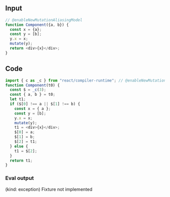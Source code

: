 
## Input

```javascript
// @enableNewMutationAliasingModel
function Component({a, b}) {
  const x = {a};
  const y = [b];
  y.x = x;
  mutate(y);
  return <div>{x}</div>;
}

```

## Code

```javascript
import { c as _c } from "react/compiler-runtime"; // @enableNewMutationAliasingModel
function Component(t0) {
  const $ = _c(3);
  const { a, b } = t0;
  let t1;
  if ($[0] !== a || $[1] !== b) {
    const x = { a };
    const y = [b];
    y.x = x;
    mutate(y);
    t1 = <div>{x}</div>;
    $[0] = a;
    $[1] = b;
    $[2] = t1;
  } else {
    t1 = $[2];
  }
  return t1;
}

```
      
### Eval output
(kind: exception) Fixture not implemented